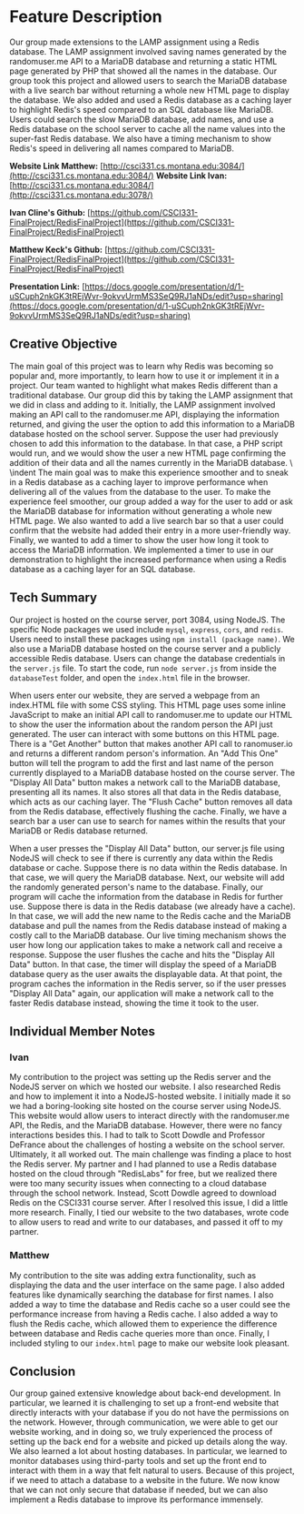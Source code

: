 # Feature Description

Our group made extensions to the LAMP assignment using a Redis database. The LAMP assignment involved saving names generated by the randomuser.me API to a MariaDB database and returning a static HTML page generated by PHP that showed all the names in the database. Our group took this project and allowed users to search the MariaDB database with a live search bar without returning a whole new HTML page to display the database. We also added and used a Redis database as a caching layer to highlight Redis's speed compared to an SQL database like MariaDB. Users could search the slow MariaDB database, add names, and use a Redis database on the school server to cache all the name values into the super-fast Redis database. We also have a timing mechanism to show Redis's speed in delivering all names compared to MariaDB. 

**Website Link Matthew:** [http://csci331.cs.montana.edu:3084/](http://csci331.cs.montana.edu:3084/)
**Website Link Ivan:** [http://csci331.cs.montana.edu:3084/](http://csci331.cs.montana.edu:3078/)

**Ivan Cline's Github:** [https://github.com/CSCI331-FinalProject/RedisFinalProject](https://github.com/CSCI331-FinalProject/RedisFinalProject)

**Matthew Keck's Github:** [https://github.com/CSCI331-FinalProject/RedisFinalProject](https://github.com/CSCI331-FinalProject/RedisFinalProject)

**Presentation Link:** [https://docs.google.com/presentation/d/1-uSCuph2nkGK3tREjWvr-9okvvUrmMS3SeQ9RJ1aNDs/edit?usp=sharing](https://docs.google.com/presentation/d/1-uSCuph2nkGK3tREjWvr-9okvvUrmMS3SeQ9RJ1aNDs/edit?usp=sharing)

## Creative Objective

The main goal of this project was to learn why Redis was becoming so popular and, more importantly, to learn how to use it or implement it in a project. Our team wanted to highlight what makes Redis different than a traditional database. Our group did this by taking the LAMP assignment that we did in class and adding to it. Initially, the LAMP assignment involved making an API call to the randomuser.me API, displaying the information returned, and giving the user the option to add this information to a MariaDB database hosted on the school server. Suppose the user had previously chosen to add this information to the database. In that case, a PHP script would run, and we would show the user a new HTML page confirming the addition of their data and all the names currently in the MariaDB database. \\ \indent The main goal was to make this experience smoother and to sneak in a Redis database as a caching layer to improve performance when delivering all of the values from the database to the user. To make the experience feel smoother, our group added a way for the user to add or ask the MariaDB database for information without generating a whole new HTML page. We also wanted to add a live search bar so that a user could confirm that the website had added their entry in a more user-friendly way. Finally, we wanted to add a timer to show the user how long it took to access the MariaDB information. We implemented a timer to use in our demonstration to highlight the increased performance when using a Redis database as a caching layer for an SQL database.

## Tech Summary

  Our project is hosted on the course server, port 3084, using NodeJS. The specific Node packages we used include `mysql`, `express`, `cors`, and `redis`. Users need to install these packages using `npm install (package name)`. We also use a MariaDB database hosted on the course server and a publicly accessible Redis database. Users can change the database credentials in the `server.js` file. To start the code, run `node server.js` from inside the `databaseTest` folder, and open the `index.html` file in the browser.

  When users enter our website, they are served a webpage from an index.HTML file with some CSS styling. This HTML page uses some inline JavaScript to make an initial API call to randomuser.me to update our HTML to show the user the information about the random person the API just generated. The user can interact with some buttons on this HTML page. There is a "Get Another" button that makes another API call to ranomuser.io and returns a different random person's information. An "Add This One" button will tell the program to add the first and last name of the person currently displayed to a MariaDB database hosted on the course server. The "Display All Data" button makes a network call to the MariaDB database, presenting all its names. It also stores all that data in the Redis database, which acts as our caching layer. The "Flush Cache" button removes all data from the Redis database, effectively flushing the cache. Finally, we have a search bar a user can use to search for names within the results that your MariaDB or Redis database returned.

  When a user presses the "Display All Data" button, our server.js file using NodeJS will check to see if there is currently any data within the Redis database or cache. Suppose there is no data within the Redis database. In that case, we will query the MariaDB database. Next, our website will add the randomly generated person's name to the database. Finally, our program will cache the information from the database in Redis for further use. Suppose there is data in the Redis database (we already have a cache). In that case, we will add the new name to the Redis cache and the MariaDB database and pull the names from the Redis database instead of making a costly call to the MariaDB database. Our live timing mechanism shows the user how long our application takes to make a network call and receive a response. Suppose the user flushes the cache and hits the "Display All Data" button. In that case, the timer will display the speed of a MariaDB database query as the user awaits the displayable data. At that point, the program caches the information in the Redis server, so if the user presses "Display All Data" again, our application will make a network call to the faster Redis database instead, showing the time it took to the user.

## Individual Member Notes

### Ivan

My contribution to the project was setting up the Redis server and the NodeJS server on which we hosted our website. I also researched Redis and how to implement it into a NodeJS-hosted website. I initially made it so we had a boring-looking site hosted on the course server using NodeJS. This website would allow users to interact directly with the randomuser.me API, the Redis, and the MariaDB database. However, there were no fancy interactions besides this. I had to talk to Scott Dowdle and Professor DeFrance about the challenges of hosting a website on the school server. Ultimately, it all worked out. The main challenge was finding a place to host the Redis server. My partner and I had planned to use a Redis database hosted on the cloud through "RedisLabs" for free, but we realized there were too many security issues when connecting to a cloud database through the school network. Instead, Scott Dowdle agreed to download Redis on the CSCI331 course server. After I resolved this issue, I did a little more research. Finally, I tied our website to the two databases, wrote code to allow users to read and write to our databases, and passed it off to my partner.

### Matthew

My contribution to the site was adding extra functionality, such as displaying the data and the user interface on the same page. I also added features like dynamically searching the database for first names. I also added a way to time the database and Redis cache so a user could see the performance increase from having a Redis cache. I also added a way to flush the Redis cache, which allowed them to experience the difference between database and Redis cache queries more than once. Finally, I included styling to our `index.html` page to make our website look pleasant.

## Conclusion

Our group gained extensive knowledge about back-end development. In particular, we learned it is challenging to set up a front-end website that directly interacts with your database if you do not have the permissions on the network. However, through communication, we were able to get our website working, and in doing so, we truly experienced the process of setting up the back end for a website and picked up details along the way. We also learned a lot about hosting databases. In particular, we learned to monitor databases using third-party tools and set up the front end to interact with them in a way that felt natural to users. Because of this project, if we need to attach a database to a website in the future. We now know that we can not only secure that database if needed, but we can also implement a Redis database to improve its performance immensely.

